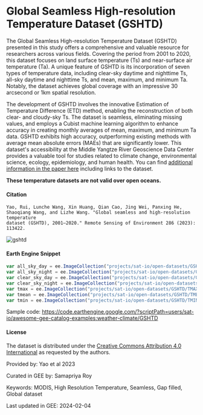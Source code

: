 # Global Seamless High-resolution Temperature Dataset (GSHTD)

The Global Seamless High-resolution Temperature Dataset (GSHTD) presented in this study offers a comprehensive and valuable resource for researchers across various fields. Covering the period from 2001 to 2020, this dataset focuses on land surface temperature (Ts) and near-surface air temperature (Ta). A unique feature of GSHTD is its incorporation of seven types of temperature data, including clear-sky daytime and nighttime Ts, all-sky daytime and nighttime Ts, and mean, maximum, and minimum Ta. Notably, the dataset achieves global coverage with an impressive 30 arcsecond or 1km spatial resolution.

The development of GSHTD involves the innovative Estimation of Temperature Difference (ETD) method, enabling the reconstruction of both clear- and cloudy-sky Ts. The dataset is seamless, eliminating missing values, and employs a Cubist machine learning algorithm to enhance accuracy in creating monthly averages of mean, maximum, and minimum Ta data. GSHTD exhibits high accuracy, outperforming existing methods with average mean absolute errors (MAEs) that are significantly lower. This dataset's accessibility at the Middle Yangtze River Geoscience Data Center provides a valuable tool for studies related to climate change, environmental science, ecology, epidemiology, and human health. You can find [additional information in the paper here](https://www.sciencedirect.com/science/article/abs/pii/S0034425722005284) including links to the dataset.

**These temperature datasets are not valid over open oceans.**

#### Citation

```
Yao, Rui, Lunche Wang, Xin Huang, Qian Cao, Jing Wei, Panxing He, Shaoqiang Wang, and Lizhe Wang. "Global seamless and high-resolution temperature
dataset (GSHTD), 2001–2020." Remote Sensing of Environment 286 (2023): 113422.
```

![gshtd](https://github.com/samapriya/awesome-gee-community-datasets/assets/6677629/804cfa90-a684-420e-9a98-69370d942b84)

#### Earth Engine Snippet

```js
var all_sky_day = ee.ImageCollection("projects/sat-io/open-datasets/GSHTD/ALL_SKY_DAY");
var all_sky_night = ee.ImageCollection("projects/sat-io/open-datasets/GSHTD/ALL_SKY_NIGHT");
var clear_sky_day = ee.ImageCollection("projects/sat-io/open-datasets/GSHTD/CLEAR_SKY_DAY");
var clear_sky_night = ee.ImageCollection("projects/sat-io/open-datasets/GSHTD/CLEAR_SKY_NIGHT");
var tmax = ee.ImageCollection("projects/sat-io/open-datasets/GSHTD/TMAX");
var tmean = ee.ImageCollection("projects/sat-io/open-datasets/GSHTD/TMEAN");
var tmin = ee.ImageCollection("projects/sat-io/open-datasets/GSHTD/TMIN");
```

Sample code: https://code.earthengine.google.com/?scriptPath=users/sat-io/awesome-gee-catalog-examples:weather-climate/GSHTD

#### License

The dataset is distributed under the [Creative Commons Attribution 4.0 International](https://creativecommons.org/licenses/by/4.0/) as requested by the authors.

Provided by: Yao et al 2023

Curated in GEE by: Samapriya Roy

Keywords: MODIS, High Resolution Temperature, Seamless, Gap filled, Global dataset

Last updated in GEE: 2024-02-04
